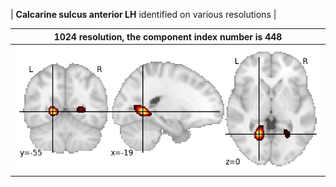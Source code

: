 


| **Calcarine sulcus anterior LH** identified on various resolutions |

| 1024 resolution, the component index number is 448|  
|:---:|  
| ![Component 1024](../1024/final/448.jpg "From component 1024: Calcarine sulcus anterior LH") |